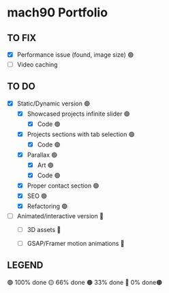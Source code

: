 # mach90 Portfolio

## TO FIX
- [x] Performance issue (found, image size) 🟢
- [ ] Video caching

## TO DO
- [x] Static/Dynamic version 🟢
    - [x] Showcased projects infinite slider 🟢
        - [x] Code 🟢
    - [x] Projects sections with tab selection 🟢
        - [x] Code 🟢
    - [x] Parallax 🟢
        - [x] Art 🟢
        - [x] Code 🟢
    - [x] Proper contact section 🟢
    - [x] SEO 🟢
    - [x] Refactoring 🟢

- [ ] Animated/interactive version 🔴
    - [ ] 3D assets 🔴
    - [ ] GSAP/Framer motion animations 🔴


## LEGEND
🟢 100% done
🟡 66% done
🟠 33% done
🔴 0% done🟤